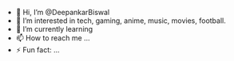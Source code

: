- 👋 Hi, I’m @DeepankarBiswal
- 👀 I’m interested in tech, gaming, anime, music, movies, football.
- 🌱 I’m currently learning 
- 📫 How to reach me ...
- ⚡ Fun fact: ...

<!---
DeepankarBiswal/DeepankarBiswal is a ✨ special ✨ repository because its `README.md` (this file) appears on your GitHub profile.
You can click the Preview link to take a look at your changes.
--->
